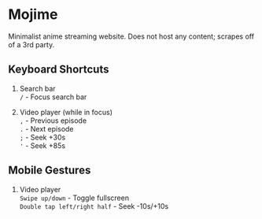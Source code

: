 # Mojime

Minimalist anime streaming website. Does not host any content; scrapes off of a 3rd party.

## Keyboard Shortcuts
1. Search bar  
`/` - Focus search bar  

2. Video player (while in focus)  
`,` - Previous episode  
`.` - Next episode  
`;` - Seek +30s  
`'` - Seek +85s  

## Mobile Gestures
1. Video player  
`Swipe up/down` - Toggle fullscreen  
`Double tap left/right half` - Seek -10s/+10s  

